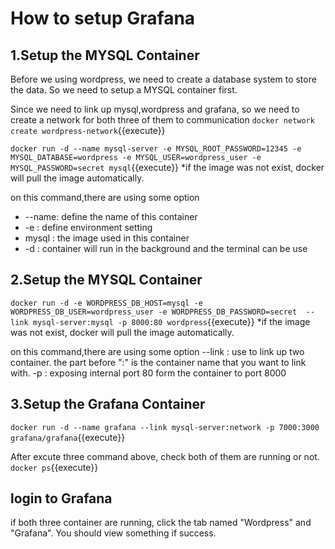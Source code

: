 # How to setup Grafana

## 1.Setup the MYSQL Container

Before we using wordpress, we need to create a database system to store the data. So we need to setup a MYSQL container first.

Since we need to link up mysql,wordpress and grafana, so we need to create a network for both three of them to communication
`docker network create wordpress-network`{{execute}}

`docker run -d --name mysql-server -e MYSQL_ROOT_PASSWORD=12345 -e MYSQL_DATABASE=wordpress -e MYSQL_USER=wordpress_user -e MYSQL_PASSWORD=secret mysql`{{execute}}
*if the image was not exist, docker will pull the image automatically.

on this command,there are using some option
- --name: define the name of this container
- -e : define environment setting
- mysql : the image used in this container
- -d : container will run in the background and the terminal can be use

## 2.Setup the MYSQL Container

`docker run -d -e WORDPRESS_DB_HOST=mysql -e WORDPRESS_DB_USER=wordpress_user -e WORDPRESS_DB_PASSWORD=secret  --link mysql-server:mysql -p 8000:80 wordpress`{{execute}}
*if the image was not exist, docker will pull the image automatically.

on this command,there are using some option
--link : use to link up two container. the part before ":" is the container name that you want to link with.
-p : exposing internal port 80 form the container to port 8000

## 3.Setup the Grafana Container

`docker run -d --name grafana --link mysql-server:network -p 7000:3000 grafana/grafana`{{execute}}

After excute three command above, check both of them are running or not.
`docker ps`{{execute}}

## login to Grafana

if both three container are running, click the tab named "Wordpress" and "Grafana". You should view something if success.
